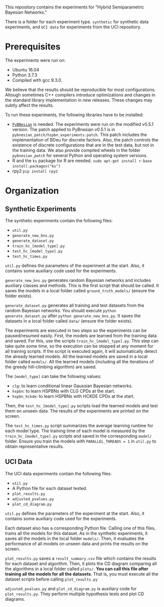 This repository contains the experiments for "Hybrid Semiparametric Bayesian Networks."

There is a folder for each experiment type. `synthetic` for synthetic data experiments, and `UCI data` for experiments from the UCI repository.

Prerequisites
=================

<!-- TODO: UPDATE -->
The experiments were run on:
- Ubuntu 16.04
- Python 3.7.3
- Compiled with gcc 9.3.0. 

We believe that the results should be reproducible for most configurations. Altough sometimes C++ compilers introduce optimizations and changes in the standard library implementation in new releases. These changes may subtly affect the results.

To run these experiments, the following libraries have to be installed:
- [`PyBNesian`](https://github.com/davenza/PyBNesian) is needed. 
The experiments were run on the modified v0.5.1 version. The patch applied to PyBnesian v0.5.1 is in `pybnesian_patch/hspbn_experiments.patch`. This patch includes the implementation of BDeu for discrete factors. Also, the patch controls the existence of discrete configurations that are in the test data, but not in the training data. We also provide compiled wheels in the folder `pybnesian_patch` for several Python and operating system versions.
- R and the `ks` package for R are needed.
`sudo apt-get install r-base`
`install.packages("ks")`
- rpy2
`pip install rpy2`

Organization
=================

Synthetic Experiments
---------------------

The synthetic experiments contain the following files:

- `util.py`
- `generate_new_bns.py`
- `generate_dataset.py`
- `train_hc_[model_type].py`
- `test_hc_[model_type].py`
- `test_hc_times.py`

`util.py` defines the parameters of the experiment at the start. Also, it contains some auxiliary code used for the experiments.

`generate_new_bns.py` generates random Bayesian networks and includes auxiliary classes and methods. This is the first script that should be called. It saves the models in a local folder called `ground_truth_models/` (ensure the folder exists).

`generate_dataset.py` generates all training and test datasets from the random Bayesian networks. You should execute `python generate_dataset.py` after `python generate_new_bns.py`. It saves the datasets in a local folder called `data/` (ensure the folder exists).

The experiments are executed in two steps so the experiments can be paused/resumed easily. First, the models are learned from the training data and saved. For this, use the scripts `train_hc_[model_type].py`. This step can take quite some time, so the execution can be stopped at any moment for all training scripts. If the script is executed again, it will automatically detect the already learned models. All the learned models are saved in a local folder called `models/`. All the learned models (including all the iterations of the greedy hill-climbing algorithm) are saved.

The `[model_type]` can take the following values:

- `clg`: to learn conditional linear Gaussian Bayesian networks.
- `hspbn`: to learn HSPBNs with CLG CPDs at the start.
- `hspbn_hckde`: to learn HSPBNs with HCKDE CPDs at the start.
 
Then, the `test_hc_[model_type].py` scripts load the learned models and test them on unseen data. The results of the experiments are printed on the screen.

The `test_hc_times.py` script summarizes the average learning runtime for each model type. The training time of each model is measured by the `train_hc_[model_type].py` scripts and saved in the corresponding `model/` folder. Ensure you train the models with `PARALLEL_THREADS = 1` in `util.py` to obtain representative results.

UCI Data
--------

The UCI data experiments contain the following files:

- `util.py`
- A Python file for each dataset tested.
- `plot_results.py`
- `adjusted_pvalues.py`
- `plot_cd_diagram.py`

`util.py` defines the parameters of the experiment at the start. Also, it contains some auxiliary code used for the experiments.

Each dataset also has a corresponding Python file. Calling one of this files, trains all the models for this dataset. As in the synthetic experiments, it saves all the models in the local folder `models/`. Then, it evaluates the performance of all models on unseen data and prints the results on the screen.

`plot_results.py` saves a `result_summary.csv` file which contains the results for each dataset and algorithm. Then, it plots the CD diagram comparing all the algorithms in a local folder called `plots/`. **You can call this file after training all the models for all the datasets**. That is, you must execute all the dataset scripts before calling `plot_results.py`

`adjusted_pvalues.py` and `plot_cd_diagram.py` is auxiliary code for `plot_results.py`. They perform multiple hypothesis tests and plot CD diagrams.
